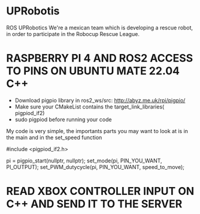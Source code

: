 # UPRobotis
ROS UPRobotics
We're a mexican team which is developing a rescue robot, in order to participate in the Robocup Rescue League. 

# RASPBERRY PI 4 AND ROS2 ACCESS TO PINS ON UBUNTU MATE 22.04 C++

- Download pigpio library in ros2_ws/src: http://abyz.me.uk/rpi/pigpio/
- Make sure your CMakeList contains the target_link_libraries(<name> pigpiod_if2) 
- sudo pigpiod before running your code

 My code is very simple, the importants parts you may want to look at is in the main and in the set_speed function

  #include <pigpiod_if2.h>
  
  pi = pigpio_start(nullptr, nullptr);
  set_mode(pi, PIN_YOU_WANT, PI_OUTPUT);
  set_PWM_dutycycle(pi, PIN_YOU_WANT, speed_to_move);

 # READ XBOX CONTROLLER INPUT ON C++ AND SEND IT TO THE SERVER
 
